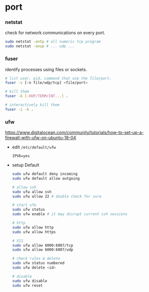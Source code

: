 # port


### netstat

check for network communications on every port.

```bash
sudo netstat -antp # all numeric tcp program
sudo netstat -anup # ... udp ...
```


### fuser

identify processes using files or sockets.

```bash
# list user, pid, command that use the file/port.
fuser -v [-n file/udp/tcp] <file/port>

# kill them
fuser -k [-HUP/TERM/INT...] .

# interactively kill them
fuser -i -k .
```


### ufw

https://www.digitalocean.com/community/tutorials/how-to-set-up-a-firewall-with-ufw-on-ubuntu-18-04

* edit `/etc/default/ufw`

  ```
  IPV6=yes
  ```

* setup Default

  ```bash
  sudo ufw default deny incoming
  sudo ufw default allow outgoing
  
  # allow ssh
  sudo ufw allow ssh
  sudo ufw allow 22 # double check for sure
  
  # start ufw
  sudo ufw status
  sudo ufw enable # it may disrupt current ssh sessions
  
  # http
  sudo ufw allow http
  sudo ufw allow https
  
  # X11
  sudo ufw allow 6000:6007/tcp
  sudo ufw allow 6000:6007/udp
  
  # check rules & delete 
  sudo ufw status numbered
  sudo ufw delete <id>
  
  # disable 
  sudo ufw disable
  sudo ufw reset
  ```

  

